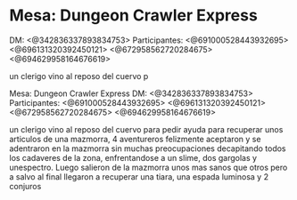 # Mesa: Dungeon Crawler Express
DM: <@342836337893834753> 
Participantes: <@691000528443932695> <@696131320392450121> <@672958562720284675> <@694629958164676619> 

un clerigo vino al reposo del cuervo p

Mesa: Dungeon Crawler Express
DM: <@342836337893834753> 
Participantes: <@691000528443932695> <@696131320392450121> <@672958562720284675> <@694629958164676619> 

un clerigo vino al reposo del cuervo para pedir ayuda para recuperar unos articulos de una mazmorra, 4 aventureros felizmente aceptaron y se adentraron en la mazmorra sin muchas preocupaciones decapitando todos los cadaveres de la zona, enfrentandose a un slime, dos gargolas y unespectro. Luego salieron de la mazmorra unos mas sanos que otros pero a salvo
al final llegaron a recuperar una tiara, una espada luminosa y 2 conjuros

